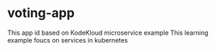 # voting-app
This app id based on KodeKloud microservice example
This learning example foucs on services in kubernetes
